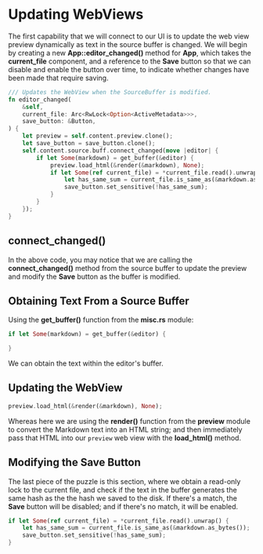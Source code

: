# Updating WebViews

The first capability that we will connect to our UI is to update the web view
preview dynamically as text in the source buffer is changed. We will begin
by creating a new **App::editor_changed()** method for **App**, which takes the
**current_file** component, and a reference to the **Save** button so that we
can disable and enable the button over time, to indicate whether changes have
been made that require saving.

```rust
/// Updates the WebView when the SourceBuffer is modified.
fn editor_changed(
    &self,
    current_file: Arc<RwLock<Option<ActiveMetadata>>>,
    save_button: &Button,
) {
    let preview = self.content.preview.clone();
    let save_button = save_button.clone();
    self.content.source.buff.connect_changed(move |editor| {
        if let Some(markdown) = get_buffer(&editor) {
            preview.load_html(&render(&markdown), None);
            if let Some(ref current_file) = *current_file.read().unwrap() {
                let has_same_sum = current_file.is_same_as(&markdown.as_bytes());
                save_button.set_sensitive(!has_same_sum);
            }
        }
    });
}
```

## connect_changed()
In the above code, you may notice that we are calling the
**connect_changed()** method from the source buffer to update the preview and
modify the **Save** button as the buffer is modified.
## Obtaining Text From a Source Buffer

Using the **get_buffer()** function from the **misc.rs** module:

```rust
if let Some(markdown) = get_buffer(&editor) {

}
```

We can obtain the text within the editor's buffer.

## Updating the WebView

```rust
preview.load_html(&render(&markdown), None);
```

Whereas here we are using the **render()** function from the **preview** module
to convert the Markdown text into an HTML string; and then immediately pass
that HTML into our `preview` web view with the **load_html()** method.

## Modifying the Save Button

The last piece of the puzzle is this section, where we obtain a read-only
lock to the current file, and check if the text in the buffer generates
the same hash as the the hash we saved to the disk. If there's a match,
the **Save** button will be disabled; and if there's no match, it will be
enabled.

```rust
if let Some(ref current_file) = *current_file.read().unwrap() {
    let has_same_sum = current_file.is_same_as(&markdown.as_bytes());
    save_button.set_sensitive(!has_same_sum);
}
```
